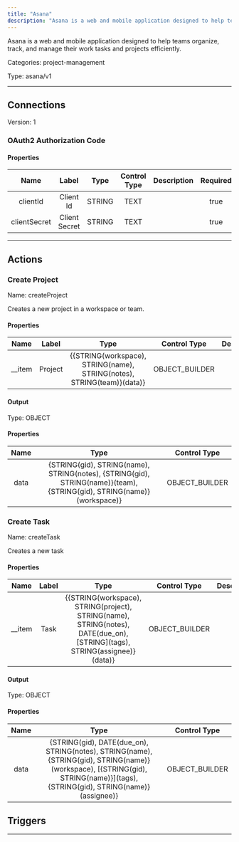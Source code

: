 ```yaml
---
title: "Asana"
description: "Asana is a web and mobile application designed to help teams organize, track, and manage their work tasks and projects efficiently."
---
```


Asana is a web and mobile application designed to help teams organize, track, and manage their work tasks and projects efficiently.


Categories: project-management


Type: asana/v1

<hr />



## Connections

Version: 1


### OAuth2 Authorization Code

#### Properties

|      Name       |      Label     |     Type     |     Control Type     |     Description     |     Required        |
|:--------------:|:--------------:|:------------:|:--------------------:|:-------------------:|:-------------------:|
| clientId | Client Id | STRING | TEXT  |  | true  |
| clientSecret | Client Secret | STRING | TEXT  |  | true  |





<hr />



## Actions


### Create Project
Name: createProject

Creates a new project in a workspace or team.

#### Properties

|      Name       |      Label     |     Type     |     Control Type     |     Description     |     Required        |
|:--------------:|:--------------:|:------------:|:--------------------:|:-------------------:|:-------------------:|
| __item | Project | {{STRING\(workspace), STRING\(name), STRING\(notes), STRING\(team)}\(data)} | OBJECT_BUILDER  |  | null  |


#### Output



Type: OBJECT


#### Properties

|     Name     |     Type     |     Control Type     |
|:------------:|:------------:|:--------------------:|
| data | {STRING\(gid), STRING\(name), STRING\(notes), {STRING\(gid), STRING\(name)}\(team), {STRING\(gid), STRING\(name)}\(workspace)} | OBJECT_BUILDER  |






### Create Task
Name: createTask

Creates a new task

#### Properties

|      Name       |      Label     |     Type     |     Control Type     |     Description     |     Required        |
|:--------------:|:--------------:|:------------:|:--------------------:|:-------------------:|:-------------------:|
| __item | Task | {{STRING\(workspace), STRING\(project), STRING\(name), STRING\(notes), DATE\(due_on), [STRING]\(tags), STRING\(assignee)}\(data)} | OBJECT_BUILDER  |  | null  |


#### Output



Type: OBJECT


#### Properties

|     Name     |     Type     |     Control Type     |
|:------------:|:------------:|:--------------------:|
| data | {STRING\(gid), DATE\(due_on), STRING\(notes), STRING\(name), {STRING\(gid), STRING\(name)}\(workspace), [{STRING\(gid), STRING\(name)}]\(tags), {STRING\(gid), STRING\(name)}\(assignee)} | OBJECT_BUILDER  |








## Triggers



<hr />

